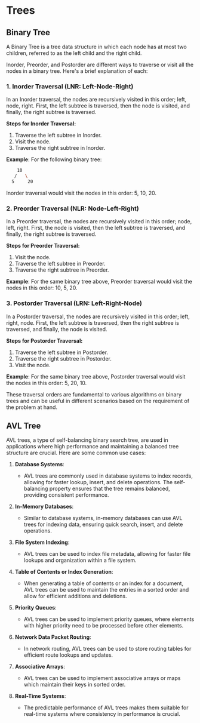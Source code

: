 # Trees

## Binary Tree

A Binary Tree is a tree data structure in which each node has at most two children, referred to as the left child and the right child.

Inorder, Preorder, and Postorder are different ways to traverse or visit all the nodes in a binary tree. Here's a brief explanation of each:

### 1. Inorder Traversal (LNR: Left-Node-Right)

In an Inorder traversal, the nodes are recursively visited in this order; left, node, right. First, the left subtree is traversed, then the node is visited, and finally, the right subtree is traversed.

**Steps for Inorder Traversal:**

1. Traverse the left subtree in Inorder.
2. Visit the node.
3. Traverse the right subtree in Inorder.

**Example**:
For the following binary tree:

```bash
    10
   /   \
  5     20
```

Inorder traversal would visit the nodes in this order: 5, 10, 20.

### 2. Preorder Traversal (NLR: Node-Left-Right)

In a Preorder traversal, the nodes are recursively visited in this order; node, left, right. First, the node is visited, then the left subtree is traversed, and finally, the right subtree is traversed.

**Steps for Preorder Traversal:**

1. Visit the node.
2. Traverse the left subtree in Preorder.
3. Traverse the right subtree in Preorder.

**Example**:
For the same binary tree above, Preorder traversal would visit the nodes in this order: 10, 5, 20.

### 3. Postorder Traversal (LRN: Left-Right-Node)

In a Postorder traversal, the nodes are recursively visited in this order; left, right, node. First, the left subtree is traversed, then the right subtree is traversed, and finally, the node is visited.

**Steps for Postorder Traversal:**

1. Traverse the left subtree in Postorder.
2. Traverse the right subtree in Postorder.
3. Visit the node.

**Example**:
For the same binary tree above, Postorder traversal would visit the nodes in this order: 5, 20, 10.

These traversal orders are fundamental to various algorithms on binary trees and can be useful in different scenarios based on the requirement of the problem at hand.

## AVL Tree

AVL trees, a type of self-balancing binary search tree, are used in applications where high performance and maintaining a balanced tree structure are crucial. Here are some common use cases:

1. **Database Systems**:

   - AVL trees are commonly used in database systems to index records, allowing for faster lookup, insert, and delete operations. The self-balancing property ensures that the tree remains balanced, providing consistent performance.

2. **In-Memory Databases**:

   - Similar to database systems, in-memory databases can use AVL trees for indexing data, ensuring quick search, insert, and delete operations.

3. **File System Indexing**:

   - AVL trees can be used to index file metadata, allowing for faster file lookups and organization within a file system.

4. **Table of Contents or Index Generation**:

   - When generating a table of contents or an index for a document, AVL trees can be used to maintain the entries in a sorted order and allow for efficient additions and deletions.

5. **Priority Queues**:

   - AVL trees can be used to implement priority queues, where elements with higher priority need to be processed before other elements.

6. **Network Data Packet Routing**:

   - In network routing, AVL trees can be used to store routing tables for efficient route lookups and updates.

7. **Associative Arrays**:

   - AVL trees can be used to implement associative arrays or maps which maintain their keys in sorted order.

8. **Real-Time Systems**:
   - The predictable performance of AVL trees makes them suitable for real-time systems where consistency in performance is crucial.
